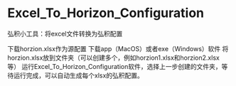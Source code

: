 # Excel_To_Horizon_Configuration
弘积小工具：将excel文件转换为弘积配置

下载horzion.xlsx作为源配置
下载app（MacOS）或者exe（Windows）软件
将horzion.xlsx放到文件夹（可以创建多个，例如horzion1.xlsx和horzion2.xlsx等）
运行Excel_To_Horizon_Configuration软件，选择上一步创建的文件夹，等待运行完成，可以自动生成每个xlsx的弘积配置。
